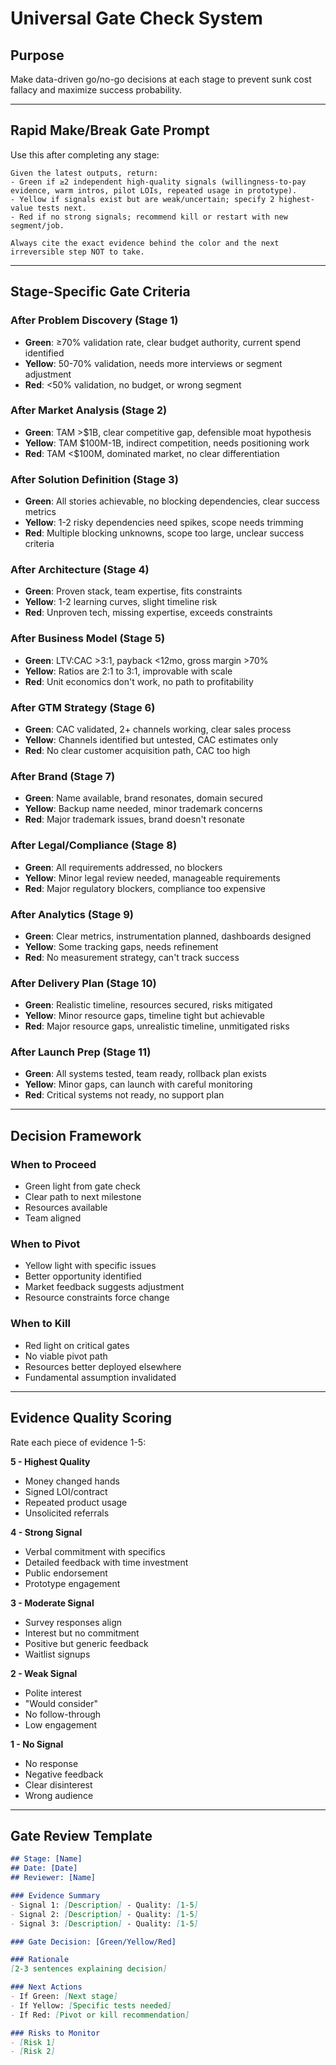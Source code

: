 # Universal Gate Check System

## Purpose
Make data-driven go/no-go decisions at each stage to prevent sunk cost fallacy and maximize success probability.

---

## Rapid Make/Break Gate Prompt

Use this after completing any stage:

```
Given the latest outputs, return:
- Green if ≥2 independent high-quality signals (willingness-to-pay evidence, warm intros, pilot LOIs, repeated usage in prototype).
- Yellow if signals exist but are weak/uncertain; specify 2 highest-value tests next.
- Red if no strong signals; recommend kill or restart with new segment/job.

Always cite the exact evidence behind the color and the next irreversible step NOT to take.
```

---

## Stage-Specific Gate Criteria

### After Problem Discovery (Stage 1)
- **Green**: ≥70% validation rate, clear budget authority, current spend identified
- **Yellow**: 50-70% validation, needs more interviews or segment adjustment  
- **Red**: <50% validation, no budget, or wrong segment

### After Market Analysis (Stage 2)
- **Green**: TAM >$1B, clear competitive gap, defensible moat hypothesis
- **Yellow**: TAM $100M-1B, indirect competition, needs positioning work
- **Red**: TAM <$100M, dominated market, no clear differentiation

### After Solution Definition (Stage 3)
- **Green**: All stories achievable, no blocking dependencies, clear success metrics
- **Yellow**: 1-2 risky dependencies need spikes, scope needs trimming
- **Red**: Multiple blocking unknowns, scope too large, unclear success criteria

### After Architecture (Stage 4)
- **Green**: Proven stack, team expertise, fits constraints
- **Yellow**: 1-2 learning curves, slight timeline risk
- **Red**: Unproven tech, missing expertise, exceeds constraints

### After Business Model (Stage 5)
- **Green**: LTV:CAC >3:1, payback <12mo, gross margin >70%
- **Yellow**: Ratios are 2:1 to 3:1, improvable with scale
- **Red**: Unit economics don't work, no path to profitability

### After GTM Strategy (Stage 6)
- **Green**: CAC validated, 2+ channels working, clear sales process
- **Yellow**: Channels identified but untested, CAC estimates only
- **Red**: No clear customer acquisition path, CAC too high

### After Brand (Stage 7)
- **Green**: Name available, brand resonates, domain secured
- **Yellow**: Backup name needed, minor trademark concerns
- **Red**: Major trademark issues, brand doesn't resonate

### After Legal/Compliance (Stage 8)
- **Green**: All requirements addressed, no blockers
- **Yellow**: Minor legal review needed, manageable requirements
- **Red**: Major regulatory blockers, compliance too expensive

### After Analytics (Stage 9)
- **Green**: Clear metrics, instrumentation planned, dashboards designed
- **Yellow**: Some tracking gaps, needs refinement
- **Red**: No measurement strategy, can't track success

### After Delivery Plan (Stage 10)
- **Green**: Realistic timeline, resources secured, risks mitigated
- **Yellow**: Minor resource gaps, timeline tight but achievable
- **Red**: Major resource gaps, unrealistic timeline, unmitigated risks

### After Launch Prep (Stage 11)
- **Green**: All systems tested, team ready, rollback plan exists
- **Yellow**: Minor gaps, can launch with careful monitoring
- **Red**: Critical systems not ready, no support plan

---

## Decision Framework

### When to Proceed
- Green light from gate check
- Clear path to next milestone
- Resources available
- Team aligned

### When to Pivot
- Yellow light with specific issues
- Better opportunity identified
- Market feedback suggests adjustment
- Resource constraints force change

### When to Kill
- Red light on critical gates
- No viable pivot path
- Resources better deployed elsewhere
- Fundamental assumption invalidated

---

## Evidence Quality Scoring

Rate each piece of evidence 1-5:

**5 - Highest Quality**
- Money changed hands
- Signed LOI/contract
- Repeated product usage
- Unsolicited referrals

**4 - Strong Signal**
- Verbal commitment with specifics
- Detailed feedback with time investment
- Public endorsement
- Prototype engagement

**3 - Moderate Signal**
- Survey responses align
- Interest but no commitment
- Positive but generic feedback
- Waitlist signups

**2 - Weak Signal**  
- Polite interest
- "Would consider"
- No follow-through
- Low engagement

**1 - No Signal**
- No response
- Negative feedback
- Clear disinterest
- Wrong audience

---

## Gate Review Template

```markdown
## Stage: [Name]
## Date: [Date]
## Reviewer: [Name]

### Evidence Summary
- Signal 1: [Description] - Quality: [1-5]
- Signal 2: [Description] - Quality: [1-5]
- Signal 3: [Description] - Quality: [1-5]

### Gate Decision: [Green/Yellow/Red]

### Rationale
[2-3 sentences explaining decision]

### Next Actions
- If Green: [Next stage]
- If Yellow: [Specific tests needed]
- If Red: [Pivot or kill recommendation]

### Risks to Monitor
- [Risk 1]
- [Risk 2]
```